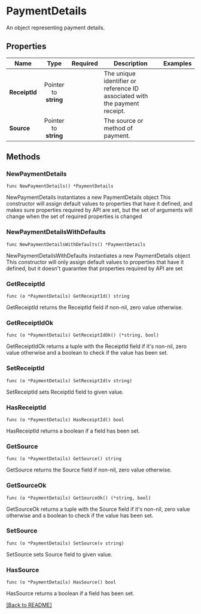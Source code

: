 # PaymentDetails
An object representing payment details.

## Properties
| Name | Type | Required | Description | Examples |
|------------|:-------------:|:-------------:|-------------|:-------------:|
| **ReceiptId** | Pointer to **string** |  | The unique identifier or reference ID associated with the payment receipt. |  |
| **Source** | Pointer to **string** |  | The source or method of payment. |  |

## Methods

### NewPaymentDetails

`func NewPaymentDetails() *PaymentDetails`

NewPaymentDetails instantiates a new PaymentDetails object
This constructor will assign default values to properties that have it defined,
and makes sure properties required by API are set, but the set of arguments
will change when the set of required properties is changed

### NewPaymentDetailsWithDefaults

`func NewPaymentDetailsWithDefaults() *PaymentDetails`

NewPaymentDetailsWithDefaults instantiates a new PaymentDetails object
This constructor will only assign default values to properties that have it defined,
but it doesn't guarantee that properties required by API are set

### GetReceiptId

`func (o *PaymentDetails) GetReceiptId() string`

GetReceiptId returns the ReceiptId field if non-nil, zero value otherwise.

### GetReceiptIdOk

`func (o *PaymentDetails) GetReceiptIdOk() (*string, bool)`

GetReceiptIdOk returns a tuple with the ReceiptId field if it's non-nil, zero value otherwise
and a boolean to check if the value has been set.

### SetReceiptId

`func (o *PaymentDetails) SetReceiptId(v string)`

SetReceiptId sets ReceiptId field to given value.

### HasReceiptId

`func (o *PaymentDetails) HasReceiptId() bool`

HasReceiptId returns a boolean if a field has been set.

### GetSource

`func (o *PaymentDetails) GetSource() string`

GetSource returns the Source field if non-nil, zero value otherwise.

### GetSourceOk

`func (o *PaymentDetails) GetSourceOk() (*string, bool)`

GetSourceOk returns a tuple with the Source field if it's non-nil, zero value otherwise
and a boolean to check if the value has been set.

### SetSource

`func (o *PaymentDetails) SetSource(v string)`

SetSource sets Source field to given value.

### HasSource

`func (o *PaymentDetails) HasSource() bool`

HasSource returns a boolean if a field has been set.


[[Back to README]](../../README.md)


